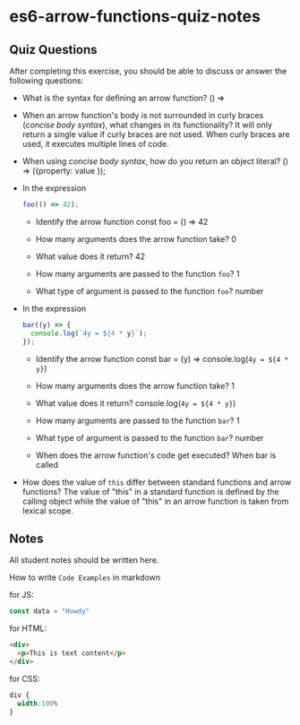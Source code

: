 # es6-arrow-functions-quiz-notes

## Quiz Questions

After completing this exercise, you should be able to discuss or answer the following questions:

- What is the syntax for defining an arrow function?
() =>

- When an arrow function's body is not surrounded in curly braces (_concise body syntax_), what changes in its functionality?
It will only return a single value if curly braces are not used. When curly braces are used, it executes multiple lines of code.

- When using _concise body syntax_, how do you return an object literal?
() => ({property: value });

- In the expression
    ```js
    foo(() => 42);
    ```
  - Identify the arrow function
const foo = () => 42

  - How many arguments does the arrow function take?
0

  - What value does it return?
42

  - How many arguments are passed to the function `foo`?
1

  - What type of argument is passed to the function `foo`?
number

- In the expression
    ```js
    bar((y) => {
      console.log(`4y = ${4 * y}`);
    });
    ```
    - Identify the arrow function
const bar = (y) => console.log(`4y = ${4 * y}`)

    - How many arguments does the arrow function take?
1

    - What value does it return?
console.log(`4y = ${4 * y}`)

    - How many arguments are passed to the function `bar`?
1

    - What type of argument is passed to the function `bar`?
number

    - When does the arrow function's code get executed?
When bar is called

- How does the value of `this` differ between standard functions and arrow functions?
The value of "this" in a standard function is defined by the calling object while the value of "this" in an arrow function is taken from lexical scope.

## Notes

All student notes should be written here.


How to write `Code Examples` in markdown

for JS:
```javascript
const data = "Howdy"
```

for HTML:
```html
<div>
  <p>This is text content</p>
</div>
```

for CSS:
```css
div {
  width:100%
}
```
